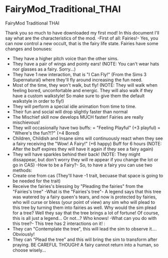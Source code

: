 # FairyMod_Traditional_THAI
FairyMod Traditional THAI

Thank you so much to have downloaded my first mod! In this document I'll say what are the characteristics of the mod.
                                             -First of all: Fairies!-
Yes, you can now control a new occult, that is the fairy life state. Fairies have some changes and bonuses:
- They have a higher pitch voice than the other sims.
- They have a pair of wings and pointy ears! (NOTE: You can't wear hats nor glasses as a fairy. Sorry...)
- They have 1 new interaction, that is "I Can Fly!" (From the Sims 3 Supernatural) where they'll fly around increasing
the fun need.
- Most of the time, they won't walk, but fly! (NOTE: They will walk when feeling bored, unconfortable and energic. 
They will also walk if they have a custom walkstyle! So make sure to give them the default walkstyle in order to fly!)
- They will perform a special idle animation from time to time.
- Their fun and social will drop slightly faster than normal
- The Mischief skill now develops MUCH faster! Fairies are really mischievous!
- They will occasionally have two buffs: 
= "Feeling Playful" (+3 playful)
= "Where's the fun?!?" (+4 Bored)
- Children, Childish and Insane sims will continuously react when they see a fairy receiving the "Wow! A Fairy!" (+6 happy) Buff 
for 6 hours (NOTE: After the buff expires they will have it again if they see a fairy again)
- They will have sparkles behind their back! (NOTE: They might dissappear, but don't worry they will re appear if you change
the lot or go in CAS) 
                                               -How to be a Fairy?-
So, to have a fairy you can use two methods:
- Create one from cas (They'll have -1 trait, becuase that space is going to be needed for the trait)
- Receive the fairies's blessing by "Pleading the fairies" from the "Fairies's tree"
                                          -What is the "Fairies's tree"-
A legend says that this tree was watered by a fairy queen's tears, and now is protected by fairies, who will 
curse or bless (your point of view) any sim who will plead to this tree by turning them into fairies as well. 
Why would the sim plead for a tree? Well they say that the tree brings a lot of fortune! Of course, this is all just
a legend... Or not...? Who knows!
                                         -What can you do with this tree?-
This tree has 2 interactions on it! :
- They can "Contemplate the tree", this will lead the sim to observe it.... Obviously!
- They can "Plead the tree" and this will bring the sim to transform after praying. 
BE CAREFUL THOUGH! A fairy cannot return into a human, so choose wisely...

